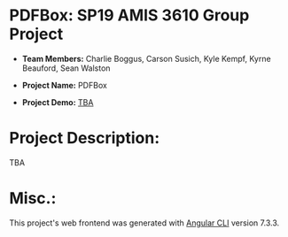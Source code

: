 # PDFBox: SP19 AMIS 3610 Group Project
- **Team Members:** Charlie Boggus, Carson Susich, Kyle Kempf, Kyrne Beauford, Sean Walston

- **Project Name:** PDFBox

- **Project Demo:** [TBA](#)
# Project Description:
TBA

# Misc.:
This project's web frontend was generated with [Angular CLI](https://github.com/angular/angular-cli) version 7.3.3.